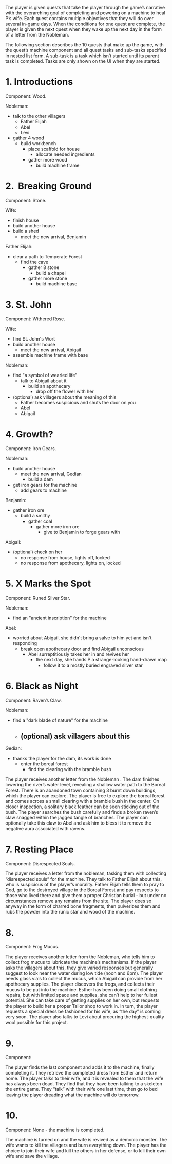 The player is given quests that take the player through the game’s narrative with the overarching goal of completing and powering on a machine to heal P’s wife. Each quest contains multiple objectives that they will do over several in-game days. When the conditions for one quest are complete, the player is given the next quest when they wake up the next day in the form of a letter from the Nobleman.

The following section describes the 10 quests that make up the game, with the quest’s machine component and all quest tasks and sub-tasks specified in nested list form. A sub-task is a task which isn’t started until its parent task is completed. Tasks are only shown on the UI when they are started.

# 1.  Introductions
Component: Wood.

Nobleman:
- talk to the other villagers
	- Father Elijah
	- Abel
	- Levi
- gather 4 wood
	- build workbench
		- place scaffold for house
			- allocate needed ingredients
		- gather more wood
			- build machine frame

# 2.   Breaking Ground
Component: Stone.

Wife:
- finish house
- build another house
- build a shed
	- meet the new arrival, Benjamin

Father Elijah:
- clear a path to Temperate Forest
	- find the cave
		- gather 8 stone
			- build a chapel
		- gather more stone
			- build machine base

# 3.  St. John
Component: Withered Rose. 

Wife:
- find St. John's Wort
- build another house
	- meet the new arrival, Abigail
- assemble machine frame with base

Nobleman:
- find "a symbol of wearied life"
	- talk to Abigail about it
		- build an apothecary
			- drop off the flower with her
- (optional) ask villagers about the meaning of this
	- Father becomes suspicious and shuts the door on you
	- Abel 
	- Abigail

# 4.  Growth?
Component: Iron Gears.

Nobleman:
- build another house
	- meet the new arrival, Gedian
		- build a dam
- get iron gears for the machine
	- add gears to machine

Benjamin:
- gather iron ore
	- build a smithy
		- gather coal
			- gather more iron ore
				- give to Benjamin to forge gears with

Abigail: 
- (optional) check on her
	- no response from house, lights off, locked
	- no response from apothecary, lights on, locked

# 5.  X Marks the Spot
Component: Runed Silver Star.

Nobleman:
- find an "ancient inscription" for the machine

Abel:
- worried about Abigail, she didn't bring a salve to him yet and isn't responding
	- break open apothecary door and find Abigail unconscious
		- Abel surreptitiously takes her in and revives her
			- the next day, she hands P a strange-looking hand-drawn map
				- follow it to a mostly buried engraved silver star

# 6.  Black as Night
Component: Raven’s Claw.

Nobleman:
- find a "dark blade of nature" for the machine
	- (optional) ask villagers about this
		- 

Gedian:
- thanks the player for the dam, its work is done
	- enter the boreal forest
		- find the clearing with the bramble bush



The player receives another letter from the Nobleman . The dam finishes lowering the river’s water level, revealing a shallow water path to the Boreal Forest. There is an abandoned town containing 3 burnt down buildings, which the player can explore. The player is free to explore the boreal forest and comes across a small clearing with a bramble bush in the center. On closer inspection, a solitary black feather can be seen sticking out of the bush. The player searches the bush carefully and finds a broken raven’s claw snagged within the jagged tangle of branches. The player can optionally take this claw to Abel and ask him to bless it to remove the negative aura associated with ravens.

# 7.  Resting Place
Component: Disrespected Souls.

The player receives a letter from the nobleman, tasking them with collecting “disrespected souls” for the machine. They talk to Father Elijah about this, who is suspicious of the player’s morality. Father Elijah tells them to pray to God, go to the destroyed village in the Boreal Forest and pay respects to those who lived there and give them a proper Christian burial - but under no circumstances remove any remains from the site. The player does so anyway in the form of charred bone fragments, then pulverizes them and rubs the powder into the runic star and wood of the machine.

# 8.   
Component: Frog Mucus.

The player receives another letter from the Nobleman, who tells him to collect frog mucus to lubricate the machine’s mechanisms. If the player asks the villagers about this, they give varied responses but generally suggest to look near the water during low tide (noon and 6pm). The player needs glass vials to collect the mucus, which Abigail can provide from her apothecary supplies. The player discovers the frogs, and collects their mucus to be put into the machine. Esther has been doing small clothing repairs, but with limited space and supplies, she can’t help to her fullest potential. She can take care of getting supplies on her own, but requests the player to build her a proper Tailor shop to work in. In turn, the player requests a special dress be fashioned for his wife, as “the day” is coming very soon. The player also talks to Levi about procuring the highest-quality wool possible for this project.

# 9.   
Component: 

The player finds the last component and adds it to the machine, finally completing it. They retrieve the completed dress from Esther and return home. The player talks to their wife, and it is revealed to them that the wife has always been dead. They find that they have been talking to a skeleton the entire game. They “talk” with their wife one last time, then go to bed leaving the player dreading what the machine will do tomorrow.

# 10.   
Component: None - the machine is completed.

The machine is turned on and the wife is revived as a demonic monster. The wife wants to kill the villagers and burn everything down. The player has the choice to join their wife and kill the others in her defense, or to kill their own wife and save the village.